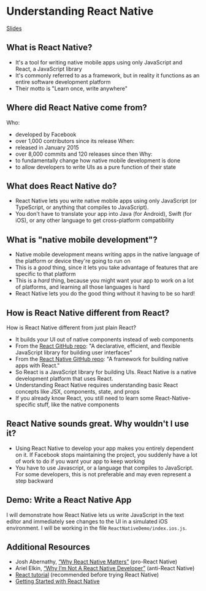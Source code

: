 # Understanding React Native

[Slides](https://docs.google.com/presentation/d/10H04zEnsIncDU56tCQok3Xf_5QRJ0SSQTgWftMReSEw/edit?usp=sharing)


## What is React Native?

-   It's a tool for writing native mobile apps using only JavaScript and React, a JavaScript library
-   It's commonly referred to as a framework, but in reality it functions as an entire software development platform
-   Their motto is "Learn once, write anywhere"


## Where did React Native come from?

Who:
-   developed by Facebook
-   over 1,000 contributors since its release
When:
-   released in January 2015
-   over 8,000 commits and 120 releases since then
Why:
-   to fundamentally change how native mobile development is done
-   to allow developers to write UIs as a pure function of their state


## What does React Native do?

-   React Native lets you write native mobile apps using only JavaScript (or TypeScript, or anything that compiles to JavaScript).
-   You don't have to translate your app into Java (for Android), Swift (for iOS), or any other language to get cross-platform compatibility


## What is "native mobile development"?
-   Native mobile development means writing apps in the native language of the platform or device they're going to run on
-   This is a *good* thing, since it lets you take advantage of features that are specific to that platform
-   This is a *hard* thing, because you might want your app to work on a lot of platforms, and learning all those languages is hard
-   React Native lets you do the good thing without it having to be so hard!


## How is React Native different from React?
How is React Native different from just plain React?
-   It builds your UI out of native components instead of web components
-   From the [React GitHub repo](https://github.com/facebook/react): "A declarative, efficient, and flexible JavaScript library for building user interfaces"
-   From the [React Native GitHub repo](https://github.com/facebook/react-native): "A framework for building native apps with React."
-   So React is a JavaScript library for building UIs. React Native is a native development platform that uses React.
-   Understanding React Native requires understanding basic React concepts like JSX, components, state, and props
-   If you already know React, you still need to learn some React-Native-specific stuff, like the native components


## React Native sounds great. Why wouldn't I use it?
-   Using React Native to develop your app makes you entirely dependent on it. If Facebook stops maintaining the project, you suddenly have a lot of work to do if you want your app to keep working
-   You have to use Javascript, or a language that compiles to JavaScript. For some developers, this is not preferable and may even represent a step backward


## Demo: Write a React Native App

I will demonstrate how React Native lets us write JavaScript in the text editor
and immediately see changes to the UI in a simulated iOS environment. I will be
working in the file `ReactNativeDemo/index.ios.js`.


## Additional Resources
-   Josh Abernathy, [“Why React Native Matters”](http://joshaber.github.io/2015/01/30/why-react-native-matters/) (pro-React Native)
-   Ariel Elkin, [“Why I’m Not A React Native Developer”](https://arielelkin.github.io/articles/why-im-not-a-react-native-developer.html) (anti-React Native)
-   [React tutorial](https://facebook.github.io/react/tutorial/tutorial.html) (recommended before trying React Native)
-   [Getting Started with React Native](https://facebook.github.io/react-native/docs/getting-started.html)
